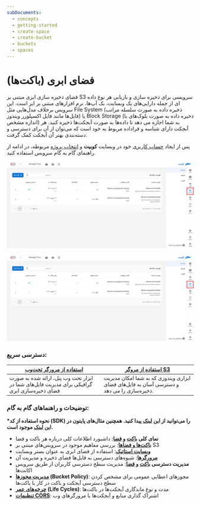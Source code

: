```yaml
---
subDocuments:
  - concepts
  - getting-started
  - create-space
  - create-bucket
  - buckets
  - spaces
---
```


# فضای ابری (باکت‌ها)

فضای ذخیره سازی ابری مبتنی بر S3 سرویسی برای ذخیره سازی و بازیابی هر نوع داده ای از جمله دارایی‌های یک وبسایت، بک آپ‌ها، نرم افزار‌های مبتنی بر ابر است. این سرویس برخلاف مدل‌هایی مثل File System (ذخیره داده به صورت سلسله مراتب فایل‌ها مانند فایل اکسپلورر ویندوز) یا Block Storage (ذخیره داده به صورت بلوک‌های با اندازه مشخص) به شما اجازه می دهد تا داده‌ها به صورت آبجکت‌ها ذخیره کنید. هر آبجکت دارای شناسه و فراداده مربوط به خود است که می‌توان از آن برای دسترسی و دسته‌بندی بهتر آن آبجکت کمک گرفت.

پس از ایجاد [حساب کاربری](../account) خود در وبسایت **کوبیت** و [انتخاب پروژه](../organization) مربوطه، در ادامه از راهنمای گام به گام سرویس استفاده کنید.

![Buckets: bucket](img/bucket.png)

![Buckets: bucket](img/bucket.png)

### دسترسی سریع:

| [**استفاده از مرورگر تحت‌وب**](buckets/browser)                                              | [**استفاده از مروگر S3**](buckets/browser#s3_Browser)                                      |
| -------------------------------------------------------------------------------------------- | ------------------------------------------------------------------------------------------ |
| ابزار تحت وب پنل، ارائه شده به صورت گرافیکی برای مدیریت فایل‌های شما در فضای ذخیره‌سازی ابری | ابزاری ویندوزی که به شما امکان مدیریت و دسترسی آسان به فایل‌های فضای ذخیره‌سازی را می دهد. |

### توضیحات و راهنماهای گام به گام:

**\*نحوه استفاده از کد (SDK) را می‌توانید از این [لینک](https://docs.aws.amazon.com/AmazonS3/latest/API/sdk-general-information-section.html) پیدا کنید. همچنین مثال‌های پایتون در این [لینک](https://boto3.amazonaws.com/v1/documentation/api/latest/guide/s3-examples.html) موجود است.**

- **نمای کلی [باکت](buckets) و [فضا](spaces)**: داشبورد اطلاعات کلی درباره هر باکت و فضا
- **[باکت‌ها و فضا‌ها](concepts)**: بررسی مفاهیم موجود در سرویس‌های مبتنی بر S3
- **[وبسایت استاتیک](buckets/static-website)**: استفاده از فضای ابری به عنوان بستر وبسایت
- **[مرورگر‌ها](buckets/browser)**: شیوه‌های دسترسی به فایل‌ها فضای ذخیره و مدیریت آن
- **مدیریت دسترسی [باکت](buckets/access-settings) و [فضا](spaces/access-settings)**: مدیریت سطح دسترسی کاربران از طریق سرویس اکانت‌ها
- **[مدیریت مجوز‌ها](buckets/policy) (Bucket Policy)**: مجوز‌های اعطایی عمومی برای مشخص کردن سطح دسترسی آبجکت و باکت در کار با باکت‌ها
- **[چرخه‌های عمر](buckets/lifecycle) (Life Cycles)**: مدت و نوع ماندگاری آبجکت‌ها در باکت‌ها
- **[تنظیمات CORS](buckets/cors)**: اشتراک گذاری منابع و آبجکت‌ها با مرورگرهای وب
